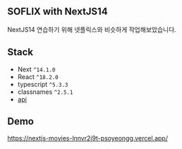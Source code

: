 
## SOFLIX with NextJS14

NextJS14 연습하기 위해 넷플릭스와 비슷하게 작업해보았습니다.

## Stack

- Next `^14.1.0`
- React `^18.2.0`
- typescript `^5.3.3`
- classnames `^2.5.1`
- [api](https://nomad-movies.nomadcoders.workers.dev/)

## Demo
https://nextjs-movies-lnnvr2j9t-psoyeongg.vercel.app/


